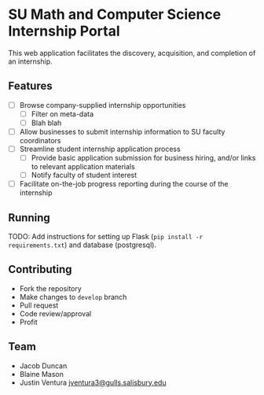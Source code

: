 # SU Math and Computer Science Internship Portal

This web application facilitates the discovery, acquisition, and completion of an internship.

## Features

- [ ] Browse company-supplied internship opportunities
  - [ ] Filter on meta-data
  - [ ] Blah blah
- [ ] Allow businesses to submit internship information to SU faculty coordinators
- [ ] Streamline student internship application process
  - [ ] Provide basic application submission for business hiring, and/or links to relevant application materials
  - [ ] Notify faculty of student interest
- [ ] Facilitate on-the-job progress reporting during the course of the internship

## Running

TODO: Add instructions for setting up Flask (`pip install -r requirements.txt`) and database (postgresql).

## Contributing

- Fork the repository
- Make changes to `develop` branch
- Pull request
- Code review/approval
- Profit

## Team

- Jacob Duncan <insert email>
- Blaine Mason <insert email>
- Justin Ventura jventura3@gulls.salisbury.edu
